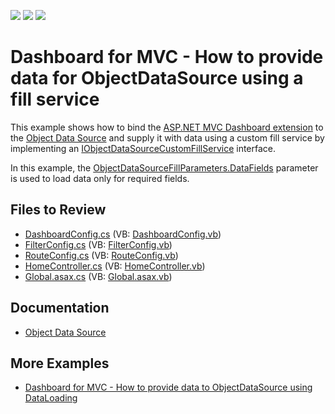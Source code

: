 <!-- default badges list -->
![](https://img.shields.io/endpoint?url=https://codecentral.devexpress.com/api/v1/VersionRange/128579154/22.1.9%2B)
[![](https://img.shields.io/badge/Open_in_DevExpress_Support_Center-FF7200?style=flat-square&logo=DevExpress&logoColor=white)](https://supportcenter.devexpress.com/ticket/details/T583015)
[![](https://img.shields.io/badge/📖_How_to_use_DevExpress_Examples-e9f6fc?style=flat-square)](https://docs.devexpress.com/GeneralInformation/403183)
<!-- default badges end -->

# Dashboard for MVC - How to provide data for ObjectDataSource using a fill service

This example shows how to bind the [ASP.NET MVC Dashboard extension](https://docs.devexpress.com/Dashboard/16977/web-dashboard/aspnet-mvc-dashboard-extension) to the [Object Data Source](https://docs.devexpress.com/Dashboard/DevExpress.DashboardCommon.DashboardObjectDataSource) and supply it with data using a custom fill service by implementing an [IObjectDataSourceCustomFillService](https://docs.devexpress.com/Dashboard/DevExpress.DashboardCommon.IObjectDataSourceCustomFillService) interface. 

In this example, the [ObjectDataSourceFillParameters.DataFields](https://docs.devexpress.com/Dashboard/DevExpress.DashboardCommon.ObjectDataSourceFillParameters.DataFields) parameter is used to load data only for required fields.

<!-- default file list -->
## Files to Review

* [DashboardConfig.cs](./CS/MVCxDashboard_CustomFillService/App_Start/DashboardConfig.cs) (VB: [DashboardConfig.vb](./VB/MVCxDashboard_CustomFillService/App_Start/DashboardConfig.vb))
* [FilterConfig.cs](./CS/MVCxDashboard_CustomFillService/App_Start/FilterConfig.cs) (VB: [FilterConfig.vb](./VB/MVCxDashboard_CustomFillService/App_Start/FilterConfig.vb))
* [RouteConfig.cs](./CS/MVCxDashboard_CustomFillService/App_Start/RouteConfig.cs) (VB: [RouteConfig.vb](./VB/MVCxDashboard_CustomFillService/App_Start/RouteConfig.vb))
* [HomeController.cs](./CS/MVCxDashboard_CustomFillService/Controllers/HomeController.cs) (VB: [HomeController.vb](./VB/MVCxDashboard_CustomFillService/Controllers/HomeController.vb))
* [Global.asax.cs](./CS/MVCxDashboard_CustomFillService/Global.asax.cs) (VB: [Global.asax.vb](./VB/MVCxDashboard_CustomFillService/Global.asax.vb))
<!-- default file list end -->

## Documentation

- [Object Data Source](https://docs.devexpress.com/Dashboard/401435/web-dashboard/dashboard-backend/register-default-data-sources-for-the-aspnet-mvc-framework/object-data-source)

## More Examples

- [Dashboard for MVC - How to provide data to ObjectDataSource using DataLoading](https://github.com/DevExpress-Examples/aspnet-mvc-dashboard-how-to-provide-data-to-objectdatasource-using-dataloading-t529121)
